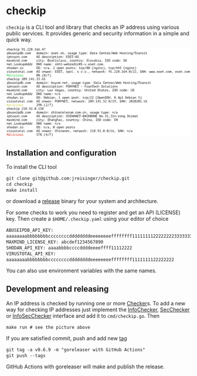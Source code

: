 # checkip

`checkip` is a CLI tool and library that checks an IP address using various
public services. It provides generic and security information in a simple and
quick way.

<img src="checkip.png" width="800">

## Installation and configuration

To install the CLI tool

```
git clone git@github.com:jreisinger/checkip.git
cd checkip
make install
```

or download a [release](https://github.com/jreisinger/checkip/releases)
binary for your system and architecture.

For some checks to work you need to register and get an API (LICENSE) key.
Then create a `$HOME/.checkip.yaml` using your editor of choice

```
ABUSEIPDB_API_KEY: aaaaaaaabbbbbbbbccccccccddddddddeeeeeeeeffffffff11111111222222223333333344444444
MAXMIND_LICENSE_KEY: abcdef1234567890
SHODAN_API_KEY: aaaabbbbccccddddeeeeffff11112222
VIRUSTOTAL_API_KEY: aaaaaaaabbbbbbbbccccccccddddddddeeeeeeeeffffffff1111111122222222
```

You can also use environment variables with the same names.

## Development and releasing

An IP address is checked by running one or more
[Checker](https://pkg.go.dev/github.com/jreisinger/checkip#Checker)s. To add
a new way for checking IP addresses just implement the
[InfoChecker](https://pkg.go.dev/github.com/jreisinger/checkip#InfoChecker),
[SecChecker](https://pkg.go.dev/github.com/jreisinger/checkip#SecChecker) or
[InfoSecChecker](https://pkg.go.dev/github.com/jreisinger/checkip#InfoSecChecker)
interface and add it to `cmd/checkip.go`. Then

```
make run # see the picture above
```

If you are satisfied commit, push and add new [tag](https://reisinge.net/notes/prog/git#tags)

```
git tag -a v0.6.9 -m "goreleaser with GitHub Actions"
git push --tags
```

GitHub Actions with goreleaser will make and publish the release.